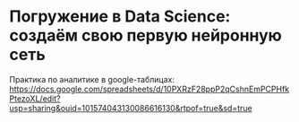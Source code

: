 # Погружение в Data Science: создаём свою первую нейронную сеть

Практика по аналитике в google-таблицах: https://docs.google.com/spreadsheets/d/10PXRzF28ppP2qCshnEmPCPHfkPtezoXL/edit?usp=sharing&ouid=101574043130086616130&rtpof=true&sd=true
